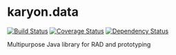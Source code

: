 karyon.data
=========
[![Build Status](https://travis-ci.org/kmchugh/karyon.data.png)](https://travis-ci.org/kmchugh/karyon.data)
[![Coverage Status](https://coveralls.io/repos/kmchugh/karyon.data/badge.png?branch=master)](https://coveralls.io/r/kmchugh/karyon.data?branch=master)
[![Dependency Status](https://www.versioneye.com/user/projects/54aa6c0b27b014fea100062f/badge.svg?style=flat)](https://www.versioneye.com/user/projects/54aa6c0b27b014fea100062f)

Multipurpose Java library for RAD and prototyping
